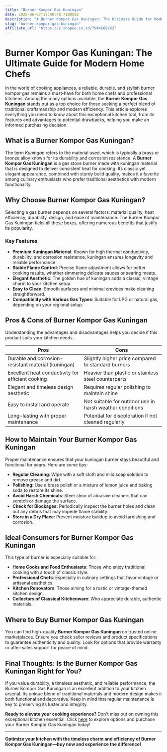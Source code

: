 ```yaml
---
title: "Burner Kompor Gas Kuningan"
date: 2025-06-07T15:40:48.710859Z
description: "# Burner Kompor Gas Kuningan: The Ultimate Guide for Modern Home Chefs..."
slug: "burner-kompor-gas-kuningan"
affiliate_url: "https://s.shopee.co.id/7V44C68VX2"
---
```

# Burner Kompor Gas Kuningan: The Ultimate Guide for Modern Home Chefs

In the world of cooking appliances, a reliable, durable, and stylish burner kompor gas remains a must-have for both home chefs and professional kitchens. Among the many options available, the **Burner Kompor Gas Kuningan** stands out as a top choice for those seeking a perfect blend of traditional craftsmanship and modern efficiency. This article explores everything you need to know about this exceptional kitchen tool, from its features and advantages to potential drawbacks, helping you make an informed purchasing decision.

## What is a Burner Kompor Gas Kuningan?

The term *Kuningan* refers to the material used, which is typically a brass or bronze alloy known for its durability and corrosion resistance. A **Burner Kompor Gas Kuningan** is a gas stove burner made with kuningan material that is designed to deliver consistent heat for cooking. Its classic yet elegant appearance, combined with sturdy build quality, makes it a favorite among culinary enthusiasts who prefer traditional aesthetics with modern functionality.

## Why Choose Burner Kompor Gas Kuningan?

Selecting a gas burner depends on several factors: material quality, heat efficiency, durability, design, and ease of maintenance. The Burner Kompor Gas Kuningan ticks all these boxes, offering numerous benefits that justify its popularity.

### Key Features

- **Premium Kuningan Material**: Known for high thermal conductivity, durability, and corrosion resistance, kuningan ensures longevity and reliable performance.
- **Stable Flame Control**: Precise flame adjustment allows for better cooking results, whether simmering delicate sauces or searing meats.
- **Elegant Aesthetic**: The golden hue of kuningan adds a classic, vintage charm to your kitchen setup.
- **Easy to Clean**: Smooth surfaces and minimal crevices make cleaning straightforward.
- **Compatibility with Various Gas Types**: Suitable for LPG or natural gas, depending on your regional setup.

## Pros & Cons of Burner Kompor Gas Kuningan

Understanding the advantages and disadvantages helps you decide if this product suits your kitchen needs.

| **Pros** | **Cons** |
| --- | --- |
| Durable and corrosion-resistant material (kuningan) | Slightly higher price compared to standard burners |
| Excellent heat conductivity for efficient cooking | Heavier than plastic or stainless steel counterparts |
| Elegant and timeless design aesthetic | Requires regular polishing to maintain shine |
| Easy to install and operate | Not suitable for outdoor use in harsh weather conditions |
| Long-lasting with proper maintenance | Potential for discoloration if not cleaned regularly |

## How to Maintain Your Burner Kompor Gas Kuningan

Proper maintenance ensures that your kuningan burner stays beautiful and functional for years. Here are some tips:

- **Regular Cleaning**: Wipe with a soft cloth and mild soap solution to remove grease and dirt.
- **Polishing**: Use a brass polish or a mixture of lemon juice and baking soda to restore its shine.
- **Avoid Harsh Chemicals**: Steer clear of abrasive cleaners that can scratch or damage the surface.
- **Check for Blockages**: Periodically inspect the burner holes and clean out any debris that may impede flame stability.
- **Store in a Dry Place**: Prevent moisture buildup to avoid tarnishing and corrosion.

## Ideal Consumers for Burner Kompor Gas Kuningan

This type of burner is especially suitable for:

- **Home Cooks and Food Enthusiasts**: Those who enjoy traditional cooking with a touch of classic style.
- **Professional Chefs**: Especially in culinary settings that favor vintage or artisanal aesthetics.
- **Kitchen Renovators**: Those aiming for a rustic or vintage-themed kitchen design.
- **Collectors of Classical Kitchenware**: Who appreciate durable, authentic materials.

## Where to Buy Burner Kompor Gas Kuningan

You can find high-quality **Burner Kompor Gas Kuningan** on trusted online marketplaces. Ensure you check seller reviews and product specifications to guarantee authenticity and quality. Look for options that provide warranty or after-sales support for peace of mind.

## Final Thoughts: Is the Burner Kompor Gas Kuningan Right for You?

If you value durability, a timeless aesthetic, and reliable performance, the Burner Kompor Gas Kuningan is an excellent addition to your kitchen arsenal. Its unique blend of traditional materials and modern design makes it both functional and decorative. Keep in mind that regular maintenance is key to preserving its luster and integrity.

**Ready to elevate your cooking experience?** Don't miss out on owning this exceptional kitchen essential. Click [here](https://s.shopee.co.id/7V44C68VX2) to explore options and purchase your Burner Kompor Gas Kuningan today!

---

**Optimize your kitchen with the timeless charm and efficiency of Burner Kompor Gas Kuningan—buy now and experience the difference!**